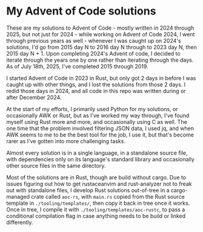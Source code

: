 <!--
SPDX-FileCopyrightText: 2024 Eli Array Minkoff

SPDX-License-Identifier: 0BSD
-->

# My Advent of Code solutions

These are my solutions to Advent of Code - mostly written in 2024 through 2025, but not just for 2024 - while working on Advent of Code 2024, I went through previous years as well - whenever I was caught up on 2024's solutions, I'd go from 2015 day N to 2016 day N through to 2023 day N, then 2015 day N + 1. Upon completing 2024's Advent of code, I decided to iterate through the years one by one rather than iterating through the days. As of July 18th, 2025, I've completed 2015 through 2019.

I started Advent of Code in 2023 in Rust, but only got 2 days in before I was caught up with other things, and I lost the solutions from those 2 days. I redid those days in 2024, and all code in this repo was written during or after December 2024.

At the start of my efforts, I primarily used Python for my solutions, or occasionally AWK or Rust, but as I've worked my way through, I've found myself using Rust more and more, and occasionally using C as well. The one time that the problem involved filtering JSON data, I used jq, and when AWK seems to me to be the best tool for the job, I use it, but that's become rarer as I've gotten into more challenging tasks.

Almost every solution is in a single language, in a standalone source file, with dependencies only on its language's standard library and occasionally other source files in the same directory.

Most of the solutions are in Rust, though are build without cargo.
Due to issues figuring out how to get rustaceanvim and rust-analyzer not to freak out with standalone files, I develop Rust solutions out-of-tree in a cargo-managed crate called `aoc-rs`, with `main.rs` copied from the Rust source template in `./tooling/templates/`, then copy it back in tree once it works. Once in tree, I compile it with `./tooling/templates/aoc-rustc`, to pass a conditional compilation flag in case anything needs to be build or linked differently.
